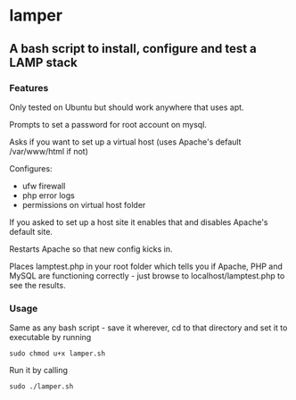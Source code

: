 # lamper
## A bash script to install, configure and test a LAMP stack

### Features
Only tested on Ubuntu but should work anywhere that uses apt.

Prompts to set a password for root account on mysql. 

Asks if you want to set up a virtual host (uses Apache's default /var/www/html if not)

Configures:
* ufw firewall
* php error logs
* permissions on virtual host folder

If you asked to set up a host site it enables that and disables Apache's default site.

Restarts Apache so that new config kicks in.

Places lamptest.php in your root folder which tells you if Apache, PHP and MySQL are functioning correctly - just browse to localhost/lamptest.php to see the results.

### Usage
Same as any bash script - save it wherever, cd to that directory and set it to executable by running 

`sudo chmod u+x lamper.sh`

Run it by calling

`sudo ./lamper.sh`
